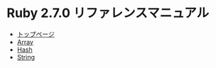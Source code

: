 # Ruby 2.7.0 リファレンスマニュアル
 - [トップページ](https://docs.ruby-lang.org/ja/latest/doc/index.html)
 - [Array](https://docs.ruby-lang.org/ja/latest/class/Array.html)
 - [Hash](https://docs.ruby-lang.org/ja/latest/class/Hash.html)
 - [String](https://docs.ruby-lang.org/ja/latest/class/String.html)
